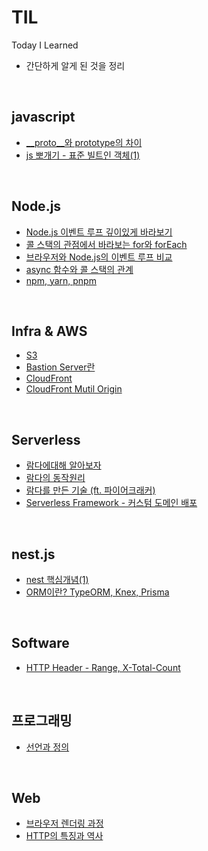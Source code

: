 # TIL
Today I Learned  
- 간단하게 알게 된 것을 정리  

<br />  

## javascript
- [__proto__와 prototype의 차이](https://github.com/RokwonK/TIL/blob/master/js_deep_dive/proto%EC%99%80prototype%EC%9D%98%EC%B0%A8%EC%9D%B4.md)
- [js 뽀개기 - 표준 빌트인 객체(1)](https://github.com/RokwonK/TIL/blob/master/js_deep_dive/%ED%91%9C%EC%A4%80%EB%B9%8C%ED%8A%B8%EC%9D%B8%EA%B0%9D%EC%B2%B4_1.md)

<br />  

## Node.js
- [Node.js 이벤트 루프 깊이있게 바라보기]()
- [콜 스택의 관점에서 바라보는 for와 forEach]()
- [브라우저와 Node.js의 이벤트 루프 비교]()
- [async 함수와 콜 스택의 관계]()
- [npm, yarn, pnpm](https://github.com/RokwonK/TIL/blob/master/node/npm_yarn_pnpm.md)

<br />  

## Infra & AWS
- [S3](https://github.com/RokwonK/TIL/blob/master/aws/s3.md)
- [Bastion Server란](https://github.com/RokwonK/TIL/blob/master/Infrastructure/bastion_server.md)
- [CloudFront]()
- [CloudFront Mutil Origin]()

<br />  

## Serverless
- [람다에대해 알아보자](https://github.com/RokwonK/TIL/blob/master/serverless/%EB%9E%8C%EB%8B%A4%EB%9E%80.md)
- [람다의 동작원리]()
- [람다를 만든 기술 (ft. 파이어크래커)]()
- [Serverless Framework - 커스텀 도메인 배포](https://github.com/RokwonK/TIL/blob/master/serverless/%EC%84%9C%EB%B2%84%EB%A6%AC%EC%8A%A4_%EB%8F%84%EB%A9%94%EC%9D%B8_%EB%B0%B0%ED%8F%AC.md)  

<br />  

## nest.js
- [nest 핵심개념(1)](https://github.com/RokwonK/TIL/blob/master/nest/nest%ED%95%B5%EC%8B%AC%EA%B0%9C%EB%85%90_1.md)  
- [ORM이란? TypeORM, Knex, Prisma](https://github.com/RokwonK/TIL/blob/master/node/orm.md)

<br />  

## Software
- [HTTP Header - Range, X-Total-Count](https://github.com/RokwonK/TIL/blob/master/software/X-Total-Count.md)

<br />  

## 프로그래밍
- [선언과 정의](https://github.com/RokwonK/TIL/blob/master/programming/%EC%84%A0%EC%96%B8%EA%B3%BC%EC%A0%95%EC%9D%98.md)

<br />  

## Web
- [브라우저 렌더링 과정]()
- [HTTP의 특징과 역사](https://github.com/RokwonK/TIL/blob/master/web/HTTP%EC%9D%98%ED%8A%B9%EC%A7%95%EA%B3%BC%EC%97%AD%EC%82%AC.md)

<br />  